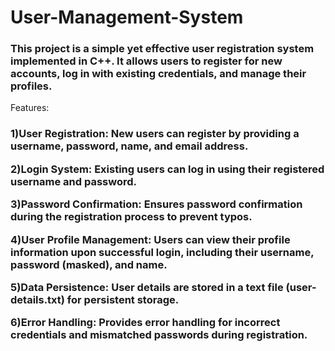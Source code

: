 # User-Management-System

<h3>This project is a simple yet effective user registration system implemented in C++. It allows users to register for new accounts, log in with existing credentials, and manage their profiles.</h3>

<p>Features:</p>
<h3>1)User Registration: New users can register by providing a username, password, name, and email address.

2)Login System: Existing users can log in using their registered username and password.

3)Password Confirmation: Ensures password confirmation during the registration process to prevent typos.

4)User Profile Management: Users can view their profile information upon successful login, including their username, password (masked), and name.

5)Data Persistence: User details are stored in a text file (user-details.txt) for persistent storage.

6)Error Handling: Provides error handling for incorrect credentials and mismatched passwords during registration.</h3>

